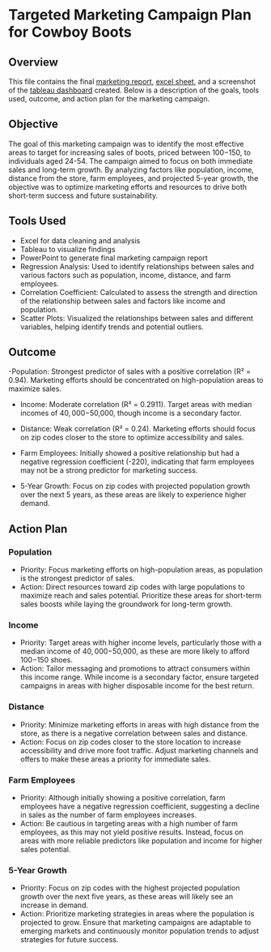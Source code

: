 # Targeted Marketing Campaign Plan for Cowboy Boots

## Overview

This file contains the final [marketing report](https://github.com/ariannalangton/Data-Analytics-Portfolio/blob/main/marketingCampaignPlan/cowboyBootsMarketingReport.pdf), [excel sheet](https://onedrive.live.com/personal/97cc7397b9703e85/_layouts/15/Doc.aspx?sourcedoc=%7B05d9e240-6854-4ed7-914f-874a8afd4440%7D&action=default&redeem=aHR0cHM6Ly8xZHJ2Lm1zL3gvYy85N2NjNzM5N2I5NzAzZTg1L0VVRGkyUVZVYU5kT2tVLUhTb3I5UkVBQkZMdjhqdzZOSC0tQURJczk0U25NbGc_ZT1jT2JUUGc&slrid=bb6787a1-8056-8000-456b-bcb03cf57543&originalPath=aHR0cHM6Ly8xZHJ2Lm1zL3gvYy85N2NjNzM5N2I5NzAzZTg1L0VVRGkyUVZVYU5kT2tVLUhTb3I5UkVBQkZMdjhqdzZOSC0tQURJczk0U25NbGc_cnRpbWU9OXBNbFFwUmIzVWc&CID=37be1cc2-e4c1-492c-8501-ed973decc94f&_SRM=0:G:44), and a screenshot of the [tableau dashboard](https://public.tableau.com/app/profile/arianna.langton5684/viz/2019TargetZipCodes/Dashboard2) created. Below is a description of the goals, tools used, outcome, and action plan for the marketing campaign.

## Objective

The goal of this marketing campaign was to identify the most effective areas to target for increasing sales of boots, priced between $100-$150, to individuals aged 24-54. The campaign aimed to focus on both immediate sales and long-term growth. By analyzing factors like population, income, distance from the store, farm employees, and projected 5-year growth, the objective was to optimize marketing efforts and resources to drive both short-term success and future sustainability.

## Tools Used

- Excel for data cleaning and analysis
- Tableau to visualize findings
- PowerPoint to generate final marketing campaign report
- Regression Analysis: Used to identify relationships between sales and various factors such as population, income, distance, and farm employees.
- Correlation Coefficient: Calculated to assess the strength and direction of the relationship between sales and factors like income and population.
- Scatter Plots: Visualized the relationships between sales and different variables, helping identify trends and potential outliers.
## Outcome

-Population: Strongest predictor of sales with a positive correlation (R² = 0.94). Marketing efforts should be concentrated on high-population areas to maximize sales.

- Income: Moderate correlation (R² = 0.2911). Target areas with median incomes of $40,000-$50,000, though income is a secondary factor.

- Distance: Weak correlation (R² = 0.24). Marketing efforts should focus on zip codes closer to the store to optimize accessibility and sales.

- Farm Employees: Initially showed a positive relationship but had a negative regression coefficient (-220), indicating that farm employees may not be a strong predictor for marketing success.

- 5-Year Growth: Focus on zip codes with projected population growth over the next 5 years, as these areas are likely to experience higher demand.

## Action Plan

### Population

- Priority: Focus marketing efforts on high-population areas, as population is the strongest predictor of sales.
- Action: Direct resources toward zip codes with large populations to maximize reach and sales potential. Prioritize these areas for short-term sales boosts while laying the groundwork for long-term growth.
### Income

- Priority: Target areas with higher income levels, particularly those with a median income of $40,000-$50,000, as these are more likely to afford $100-$150 shoes.
- Action: Tailor messaging and promotions to attract consumers within this income range. While income is a secondary factor, ensure targeted campaigns in areas with higher disposable income for the best return.
### Distance

- Priority: Minimize marketing efforts in areas with high distance from the store, as there is a negative correlation between sales and distance.
- Action: Focus on zip codes closer to the store location to increase accessibility and drive more foot traffic. Adjust marketing channels and offers to make these areas a priority for immediate sales.
### Farm Employees

- Priority: Although initially showing a positive correlation, farm employees have a negative regression coefficient, suggesting a decline in sales as the number of farm employees increases.
- Action: Be cautious in targeting areas with a high number of farm employees, as this may not yield positive results. Instead, focus on areas with more reliable predictors like population and income for higher sales potential.
### 5-Year Growth

- Priority: Focus on zip codes with the highest projected population growth over the next five years, as these areas will likely see an increase in demand.
- Action: Prioritize marketing strategies in areas where the population is projected to grow. Ensure that marketing campaigns are adaptable to emerging markets and continuously monitor population trends to adjust strategies for future success.
